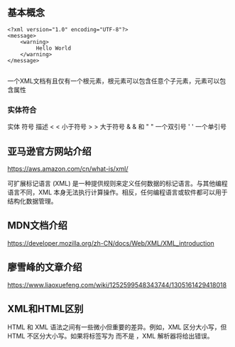## 基本概念
```
<?xml version="1.0" encoding="UTF-8"?>
<message>
    <warning>
         Hello World
    </warning>
</message>


```

一个XML文档有且仅有一个根元素，根元素可以包含任意个子元素，元素可以包含属性
### 实体符合
实体	符号	  描述
&lt;	<	    小于符号
&gt;	>	    大于符号
&amp;	&	      和
&quot;	"	  一个双引号
&apos;	'	  一个单引号


## 亚马逊官方网站介绍
https://aws.amazon.com/cn/what-is/xml/

可扩展标记语言 (XML) 是一种提供规则来定义任何数据的标记语言。与其他编程语言不同，XML 本身无法执行计算操作。相反，任何编程语言或软件都可以用于结构化数据管理。



## MDN文档介绍
https://developer.mozilla.org/zh-CN/docs/Web/XML/XML_introduction


## 廖雪峰的文章介绍
https://www.liaoxuefeng.com/wiki/1252599548343744/1305161429418018



## XML和HTML区别
HTML 和 XML 语法之间有一些微小但重要的差异。例如，XML 区分大小写，但 HTML 不区分大小写。如果将标签写为 <Book> 而不是 <book>，XML 解析器将给出错误。


















